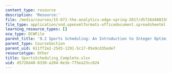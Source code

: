 ```yaml
---
content_type: resource
description: 'Resource:'
file: /media/courses/15-071-the-analytics-edge-spring-2017/d5726d488330a2040e3e775ea23cc824_SportsScheduling_Complete.xlsx
file_type: application/vnd.openxmlformats-officedocument.spreadsheetml.sheet
learning_resource_types: []
ocw_type: OCWFile
parent_title: '9.2 Sports Scheduling: An Introduction to Integer Optimization '
parent_type: CourseSection
parent_uid: 611ff2e2-25d3-1291-5c17-05e9cd35ede7
resourcetype: Other
title: SportsScheduling_Complete.xlsx
uid: d5726d48-8330-a204-0e3e-775ea23cc824
---
```

